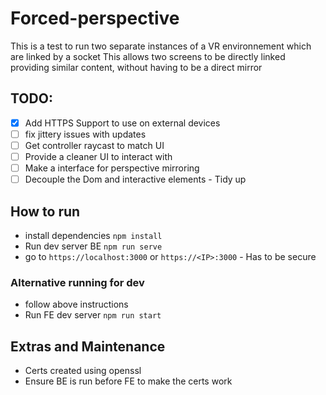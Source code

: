 # Forced-perspective

This is a test to run two separate instances of a VR environnement which are linked by a socket
This allows two screens to be directly linked providing similar content, without having to be a direct mirror

## TODO:

- [x] Add HTTPS Support to use on external devices
- [ ] fix jittery issues with updates
- [ ] Get controller raycast to match UI
- [ ] Provide a cleaner UI to interact with
- [ ] Make a interface for perspective mirroring
- [ ] Decouple the Dom and interactive elements - Tidy up

## How to run

- install dependencies `npm install`
- Run dev server BE `npm run serve`
- go to `https://localhost:3000` or `https://<IP>:3000` - Has to be secure

### Alternative running for dev

- follow above instructions
- Run FE dev server `npm run start`

## Extras and Maintenance

- Certs created using openssl
- Ensure BE is run before FE to make the certs work
